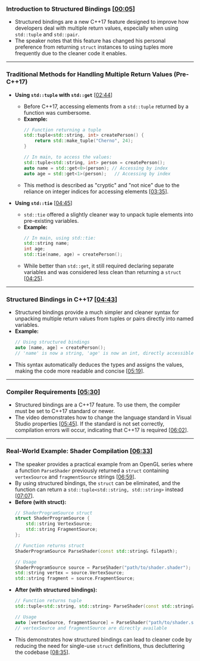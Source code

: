### **Introduction to Structured Bindings** \[[00:05](http://www.youtube.com/watch?v=eUsTO5BO3WI&t=5)\]

  * Structured bindings are a new C++17 feature designed to improve how developers deal with multiple return values, especially when using `std::tuple` and `std::pair`.
  * The speaker notes that this feature has changed his personal preference from returning `struct` instances to using tuples more frequently due to the cleaner code it enables.

-----

### **Traditional Methods for Handling Multiple Return Values (Pre-C++17)**

  * **Using `std::tuple` with `std::get`** \[[02:44](http://www.youtube.com/watch?v=eUsTO5BO3WI&t=164)\]

      * Before C++17, accessing elements from a `std::tuple` returned by a function was cumbersome.
      * **Example:**
        ```cpp
        // Function returning a tuple
        std::tuple<std::string, int> createPerson() {
            return std::make_tuple("Cherno", 24);
        }

        // In main, to access the values:
        std::tuple<std::string, int> person = createPerson();
        auto name = std::get<0>(person); // Accessing by index
        auto age = std::get<1>(person);   // Accessing by index
        ```
      * This method is described as "cryptic" and "not nice" due to the reliance on integer indices for accessing elements \[[03:35](http://www.youtube.com/watch?v=eUsTO5BO3WI&t=215)\].

  * **Using `std::tie`** \[[04:45](http://www.youtube.com/watch?v=eUsTO5BO3WI&t=285)\]

      * `std::tie` offered a slightly cleaner way to unpack tuple elements into pre-existing variables.
      * **Example:**
        ```cpp
        // In main, using std::tie:
        std::string name;
        int age;
        std::tie(name, age) = createPerson();
        ```
      * While better than `std::get`, it still required declaring separate variables and was considered less clean than returning a `struct` \[[04:25](http://www.youtube.com/watch?v=eUsTO5BO3WI&t=265)\].

-----

### **Structured Bindings in C++17** \[[04:43](http://www.youtube.com/watch?v=eUsTO5BO3WI&t=283)\]

  * Structured bindings provide a much simpler and cleaner syntax for unpacking multiple return values from tuples or pairs directly into named variables.
  * **Example:**
    ```cpp
    // Using structured bindings
    auto [name, age] = createPerson();
    // 'name' is now a string, 'age' is now an int, directly accessible
    ```
  * This syntax automatically deduces the types and assigns the values, making the code more readable and concise \[[05:19](http://www.youtube.com/watch?v=eUsTO5BO3WI&t=319)\].

-----

### **Compiler Requirements** \[[05:30](http://www.youtube.com/watch?v=eUsTO5BO3WI&t=330)\]

  * Structured bindings are a C++17 feature. To use them, the compiler must be set to C++17 standard or newer.
  * The video demonstrates how to change the language standard in Visual Studio properties \[[05:45](http://www.youtube.com/watch?v=eUsTO5BO3WI&t=345)\]. If the standard is not set correctly, compilation errors will occur, indicating that C++17 is required \[[06:02](http://www.youtube.com/watch?v=eUsTO5BO3WI&t=362)\].

-----

### **Real-World Example: Shader Compilation** \[[06:33](http://www.youtube.com/watch?v=eUsTO5BO3WI&t=393)\]

  * The speaker provides a practical example from an OpenGL series where a function `ParseShader` previously returned a `struct` containing `vertexSource` and `fragmentSource` strings \[[06:59](http://www.youtube.com/watch?v=eUsTO5BO3WI&t=419)\].
  * By using structured bindings, the `struct` can be eliminated, and the function can return a `std::tuple<std::string, std::string>` instead \[[07:07](http://www.youtube.com/watch?v=eUsTO5BO3WI&t=427)\].
  * **Before (with struct):**
    ```cpp
    // ShaderProgramSource struct
    struct ShaderProgramSource {
        std::string VertexSource;
        std::string FragmentSource;
    };

    // Function returns struct
    ShaderProgramSource ParseShader(const std::string& filepath);

    // Usage
    ShaderProgramSource source = ParseShader("path/to/shader.shader");
    std::string vertex = source.VertexSource;
    std::string fragment = source.FragmentSource;
    ```
  * **After (with structured bindings):**
    ```cpp
    // Function returns tuple
    std::tuple<std::string, std::string> ParseShader(const std::string& filepath);

    // Usage
    auto [vertexSource, fragmentSource] = ParseShader("path/to/shader.shader");
    // vertexSource and fragmentSource are directly available
    ```
  * This demonstrates how structured bindings can lead to cleaner code by reducing the need for single-use `struct` definitions, thus decluttering the codebase \[[08:35](http://www.youtube.com/watch?v=eUsTO5BO3WI&t=515)\].
